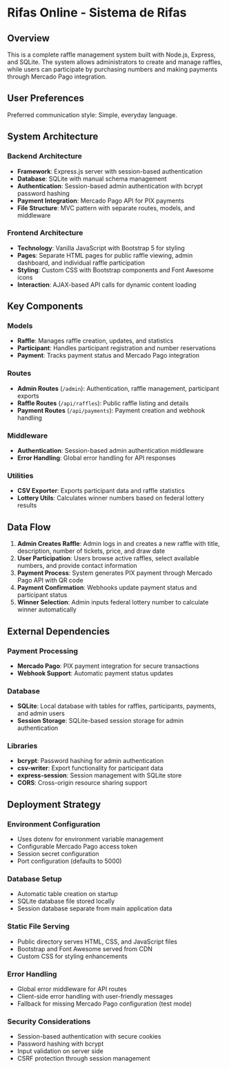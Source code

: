 # Rifas Online - Sistema de Rifas

## Overview

This is a complete raffle management system built with Node.js, Express, and SQLite. The system allows administrators to create and manage raffles, while users can participate by purchasing numbers and making payments through Mercado Pago integration.

## User Preferences

Preferred communication style: Simple, everyday language.

## System Architecture

### Backend Architecture
- **Framework**: Express.js server with session-based authentication
- **Database**: SQLite with manual schema management
- **Authentication**: Session-based admin authentication with bcrypt password hashing
- **Payment Integration**: Mercado Pago API for PIX payments
- **File Structure**: MVC pattern with separate routes, models, and middleware

### Frontend Architecture
- **Technology**: Vanilla JavaScript with Bootstrap 5 for styling
- **Pages**: Separate HTML pages for public raffle viewing, admin dashboard, and individual raffle participation
- **Styling**: Custom CSS with Bootstrap components and Font Awesome icons
- **Interaction**: AJAX-based API calls for dynamic content loading

## Key Components

### Models
- **Raffle**: Manages raffle creation, updates, and statistics
- **Participant**: Handles participant registration and number reservations
- **Payment**: Tracks payment status and Mercado Pago integration

### Routes
- **Admin Routes** (`/admin`): Authentication, raffle management, participant exports
- **Raffle Routes** (`/api/raffles`): Public raffle listing and details
- **Payment Routes** (`/api/payments`): Payment creation and webhook handling

### Middleware
- **Authentication**: Session-based admin authentication middleware
- **Error Handling**: Global error handling for API responses

### Utilities
- **CSV Exporter**: Exports participant data and raffle statistics
- **Lottery Utils**: Calculates winner numbers based on federal lottery results

## Data Flow

1. **Admin Creates Raffle**: Admin logs in and creates a new raffle with title, description, number of tickets, price, and draw date
2. **User Participation**: Users browse active raffles, select available numbers, and provide contact information
3. **Payment Process**: System generates PIX payment through Mercado Pago API with QR code
4. **Payment Confirmation**: Webhooks update payment status and participant status
5. **Winner Selection**: Admin inputs federal lottery number to calculate winner automatically

## External Dependencies

### Payment Processing
- **Mercado Pago**: PIX payment integration for secure transactions
- **Webhook Support**: Automatic payment status updates

### Database
- **SQLite**: Local database with tables for raffles, participants, payments, and admin users
- **Session Storage**: SQLite-based session storage for admin authentication

### Libraries
- **bcrypt**: Password hashing for admin authentication
- **csv-writer**: Export functionality for participant data
- **express-session**: Session management with SQLite store
- **CORS**: Cross-origin resource sharing support

## Deployment Strategy

### Environment Configuration
- Uses dotenv for environment variable management
- Configurable Mercado Pago access token
- Session secret configuration
- Port configuration (defaults to 5000)

### Database Setup
- Automatic table creation on startup
- SQLite database file stored locally
- Session database separate from main application data

### Static File Serving
- Public directory serves HTML, CSS, and JavaScript files
- Bootstrap and Font Awesome served from CDN
- Custom CSS for styling enhancements

### Error Handling
- Global error middleware for API routes
- Client-side error handling with user-friendly messages
- Fallback for missing Mercado Pago configuration (test mode)

### Security Considerations
- Session-based authentication with secure cookies
- Password hashing with bcrypt
- Input validation on server side
- CSRF protection through session management